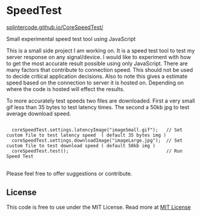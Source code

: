 <h1>SpeedTest</h1>

<a href="http://splintercode.github.io/CoreSpeedTest/" target="_none">splintercode.github.io/CoreSpeedTest/</a>

<p>Small experimental speed test tool using JavaScript<p>

<p> This is a small side project I am working on. It is a speed test tool to test my server response on any signal/device.
I would like to experiment with how to get the most accurate result possible using only JavaScript.
There are many factors that contribute to connection speed. This should not be used to decide critical 
application decisions. Also to note this gives a estimate speed based on the connection to server it is hosted on. Depending on 
where the code is hosted will effect the results.</p>

<p>To more accurately test speeds two files are downloaded. 
   First a very small gif less than 35 bytes to test latency times. 
   The second a 50kb jpg to test average download speed. </p>
<pre>
<code>
  coreSpeedTest.settings.latencyImage("imageSmall.gif");   // Set custom file to test latency speed  ( default 35 bytes img )
  coreSpeedTest.settings.downloadImage("imageLarge.jpg");  // Set custom file to test download speed ( default 50kb img )
  coreSpeedTest.test();                                    // Run Speed Test
</code>
</pre>
  
  <p>Please feel free to offer suggestions or contribute. </p>

<h2>License</h2>
<p>
This code is free to use under the MIT License.
Read more at <a href="http://opensource.org/licenses/MIT" target="_blank">MIT License</a>
</p>
